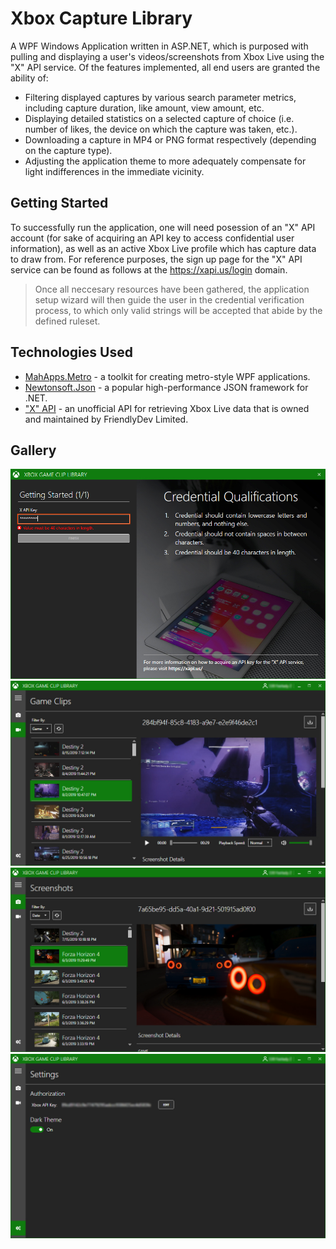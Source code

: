 # Xbox Capture Library
A WPF Windows Application written in ASP.NET, which is purposed with pulling and displaying a user's videos/screenshots from Xbox Live using the "X" API service. Of the features implemented, all end users are granted the ability of:
* Filtering displayed captures by various search parameter metrics, including capture duration, like amount, view amount, etc.
* Displaying detailed statistics on a selected capture of choice (i.e. number of likes, the device on which the capture was taken, etc.).
* Downloading a capture in MP4 or PNG format respectively (depending on the capture type).
* Adjusting the application theme to more adequately compensate for light indifferences in the immediate vicinity.

## Getting Started
To successfully run the application, one will need posession of an "X" API account (for sake of acquiring an API key to access confidential user information), as well as an active Xbox Live profile which has capture data to draw from. 
For reference purposes, the sign up page for the "X" API service can be found as follows at the https://xapi.us/login domain.

> Once all neccesary resources have been gathered, the application setup wizard will then guide the user in the credential verification process, to which only valid strings will be accepted that abide by the defined ruleset.

## Technologies Used
- [MahApps.Metro](https://github.com/MahApps/MahApps.Metro) - a toolkit for creating metro-style WPF applications.
- [Newtonsoft.Json](https://github.com/JamesNK/Newtonsoft.Json) - a popular high-performance JSON framework for .NET.
- ["X" API](https://xapi.us/) - an unofficial API for retrieving Xbox Live data that is owned and maintained by FriendlyDev Limited.

## Gallery
![Authentication Page](images/authentication.jpg?raw=true)
![Game Clips Page](images/game_clips.jpg?raw=true)
![Screenshots Page](images/screenshots.jpg?raw=true)
![Settings Page](images/settings.jpg?raw=true)

